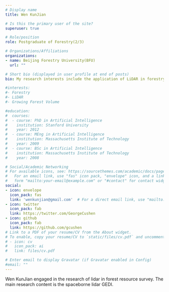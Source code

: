 ```yaml
---
# Display name
title: Wen KunJian 

# Is this the primary user of the site?
superuser: true

# Role/position
role: Postgraduate of Forestry(2/3)

# Organizations/Affiliations
organizations:
- name: Beijing Forestry University(BFU)
  url: ""

# Short bio (displayed in user profile at end of posts)
bio: My research interests include the application of LiDAR in forestry.

#interests:
#- Forestry
#- LiDAR
#- Growing Forest Volume 

#education:
#  courses:
#  - course: PhD in Artificial Intelligence
#    institution: Stanford University
#    year: 2012
#  - course: MEng in Artificial Intelligence
#    institution: Massachusetts Institute of Technology
#    year: 2009
#  - course: BSc in Artificial Intelligence
#    institution: Massachusetts Institute of Technology
#    year: 2008

# Social/Academic Networking
# For available icons, see: https://sourcethemes.com/academic/docs/page-builder/#icons
#   For an email link, use "fas" icon pack, "envelope" icon, and a link in the
#   form "mailto:your-email@example.com" or "#contact" for contact widget.
social:
- icon: envelope
  icon_pack: fas
  link: 'wenkunjian@gmail.com'  # For a direct email link, use "mailto:test@example.org".
- icon: twitter
  icon_pack: fab
  link: https://twitter.com/GeorgeCushen
- icon: github
  icon_pack: fab
  link: https://github.com/gcushen
# Link to a PDF of your resume/CV from the About widget.
# To enable, copy your resume/CV to `static/files/cv.pdf` and uncomment the lines below.
# - icon: cv
#   icon_pack: ai
#   link: files/cv.pdf

# Enter email to display Gravatar (if Gravatar enabled in Config)
#email: ""
---
```


Wen KunJian engaged in the research of lidar in forest resource survey. The main research content is the spaceborne lidar GEDI.
